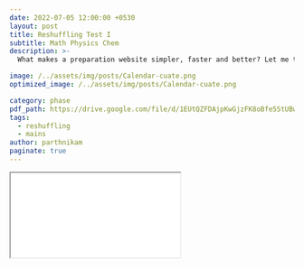```yaml
---
date: 2022-07-05 12:00:00 +0530
layout: post
title: Reshuffling Test I
subtitle: Math Physics Chem
description: >-
  What makes a preparation website simpler, faster and better? Let me tell you ... 

image: /../assets/img/posts/Calendar-cuate.png
optimized_image: /../assets/img/posts/Calendar-cuate.png

category: phase 
pdf_path: https://drive.google.com/file/d/1EUtQZFDAjpKwGjzFK8oBfe5StUBwdj7d/preview?usp=drive_link
tags:
  - reshuffling
  - mains
author: parthnikam
paginate: true
---
```


<iframe class="embed-pdf" src="{{ page.pdf_path }}#toolbar=0" seamless="seamless" scrolling="no" style="overflow:hidden"></iframe>



